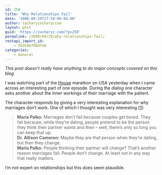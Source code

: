 ```yaml
---
id: 258
title: 'Why Relationships Fail'
date: '2008-09-29T17:58:06-04:00'
author: zacharyzacharyccom
layout: post
guid: 'https://zacharyc.com/?p=258'
permalink: /2008/09/29/why-relationships-fail/
restapi_import_id:
    - 5b3546f08dfe0
categories:
    - General
---
```


*This post doesn’t really have anything to do major concepts covered on this blog*

I was watching part of the [House](http://www.usanetwork.com/series/house/index.html) marathon on USA yesterday when I came across an interesting part of one episode. During the dialog one character asks another about the inner workings of their marriage with the patient.

The character responds by giving a very interesting explanation for why marriages don’t work. One of which I thought was very interesting \[[1](http://www.imdb.com/title/tt0763992/quotes)\]:

> **Maria Palko:** Marriages don’t fail because couples get bored. They fail because, while they’re dating, people pretend to be the person they think their partner wants and then – well, there’s only so long you can keep that up.  
> **Dr. Allison Cameron:** Maybe they are that person when they’re dating, but then they change.  
> **Maria Palko:** People thinking their partner will change? That’s another reason marriages fail. People don’t change. At least not in any way that really matters.

I’m not expert on relationships but this does seem plausible.